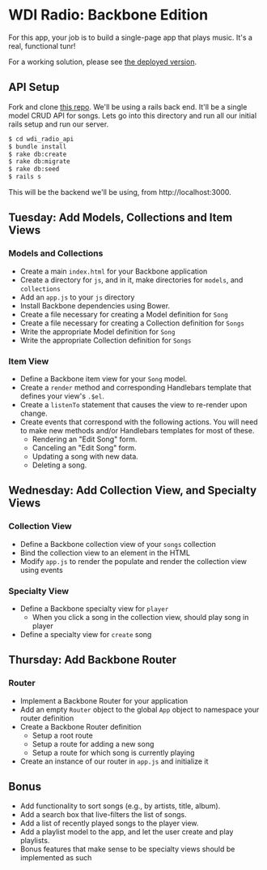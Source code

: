 # WDI Radio: Backbone Edition

For this app, your job is to build a single-page app that plays music. It's a real,
functional tunr!

For a working solution, please see [the deployed version](http://pbjradio.herokuapp.com).

## API Setup

Fork and clone [this repo](https://github.com/ga-dc/wdi_radio_api). We'll be using a rails back end. It'll be a single model CRUD API for songs. Lets go into this directory and run all our initial rails setup and run our server.

```bash
$ cd wdi_radio_api
$ bundle install
$ rake db:create
$ rake db:migrate
$ rake db:seed
$ rails s
```

This will be the backend we'll be using, from http://localhost:3000.

## Tuesday: Add Models, Collections and Item Views

### Models and Collections

* Create a main `index.html` for your Backbone application
* Create a directory for `js`, and in it, make directories for `models`, and `collections`
* Add an `app.js` to your `js` directory
* Install Backbone dependencies using Bower.
* Create a file necessary for creating a Model definition for `Song`
* Create a file necessary for creating a Collection definition for `Songs`
* Write the appropriate Model definition for `Song`
* Write the appropriate Collection definition for `Songs`

### Item View

* Define a Backbone item view for your `Song` model.
* Create a `render` method and corresponding Handlebars template that defines your view's `.$el`.
* Create a `listenTo` statement that causes the view to re-render upon change.
* Create events that correspond with the following actions. You will need to make new methods and/or Handlebars templates for most of these.
  * Rendering an "Edit Song" form.
  * Canceling an "Edit Song" form.
  * Updating a song with new data.
  * Deleting a song.

## Wednesday: Add Collection View, and Specialty Views

### Collection View

* Define a Backbone collection view of your `songs` collection
* Bind the collection view to an element in the HTML
* Modify `app.js` to render the populate and render the collection view using events

### Specialty View

* Define a Backbone specialty view for `player`
  * When you click a song in the collection view, should play song in player
* Define a specialty view for `create` song

## Thursday: Add Backbone Router

### Router

* Implement a Backbone Router for your application
* Add an empty `Router` object to the global `App` object to namespace your router definition
* Create a Backbone Router definition
  * Setup a root route
  * Setup a route for adding a new song
  * Setup a route for which song is currently playing
* Create an instance of our router in `app.js` and initialize it

## Bonus

* Add functionality to sort songs (e.g., by artists, title, album).
* Add a search box that live-filters the list of songs.
* Add a list of recently played songs to the player view.
* Add a playlist model to the app, and let the user create and play playlists.
* Bonus features that make sense to be specialty views should be implemented as such
